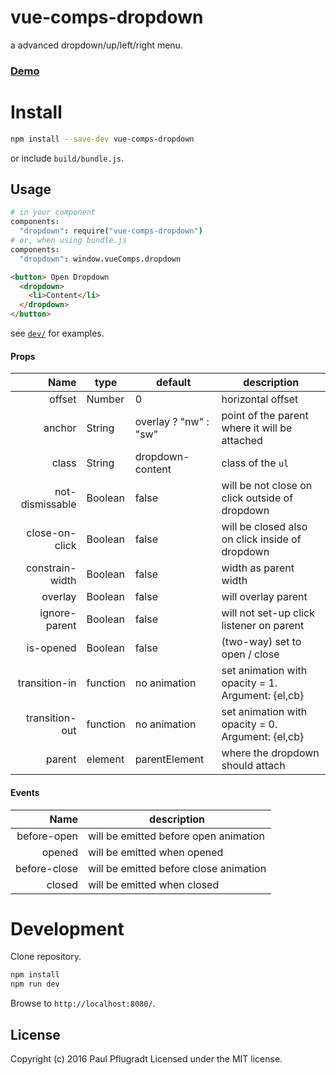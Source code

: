 # vue-comps-dropdown

a advanced dropdown/up/left/right menu.

### [Demo](https://vue-comps.github.io/vue-comps-dropdown)

# Install

```sh
npm install --save-dev vue-comps-dropdown
```
or include `build/bundle.js`.

## Usage
```coffee
# in your component
components:
  "dropdown": require("vue-comps-dropdown")
# or, when using bundle.js
components:
  "dropdown": window.vueComps.dropdown
```
```html
<button> Open Dropdown
  <dropdown>
    <li>Content</li>
  </dropdown>
</button>
```
see [`dev/`](https://github.com/vue-comps/vue-comps-dropdown/tree/master/dev) for examples.

#### Props
| Name | type | default | description |
| ---:| --- | ---| --- |
| offset | Number | 0 | horizontal offset |
| anchor | String | overlay ? "nw" : "sw" | point of the parent where it will be attached |
| class | String | dropdown-content | class of the `ul`|
| not-dismissable| Boolean | false | will be not close on click outside of dropdown|
| close-on-click | Boolean | false | will be closed also on click inside of dropdown |
| constrain-width | Boolean | false | width as parent width |
| overlay | Boolean | false | will overlay parent |
| ignore-parent | Boolean | false | will not set-up click listener on parent |
| is-opened | Boolean | false | (two-way) set to open / close |
| transition-in | function | no animation | set animation with opacity = 1. Argument: {el,cb} |
| transition-out | function | no animation | set animation with opacity = 0. Argument: {el,cb} |
| parent | element | parentElement | where the dropdown should attach |

#### Events
| Name |  description |
| ---:| --- |
| before-open | will be emitted before open animation |
| opened |  will be emitted when opened |
| before-close |  will be emitted before close animation |
| closed |  will be emitted when closed |



# Development
Clone repository.
```sh
npm install
npm run dev
```
Browse to `http://localhost:8080/`.

## License
Copyright (c) 2016 Paul Pflugradt
Licensed under the MIT license.
